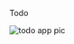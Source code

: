 Todo

![todo app pic](https://user-images.githubusercontent.com/76788689/186224150-855b5d7a-c7d6-4578-a772-404627eb3c24.jpg)
